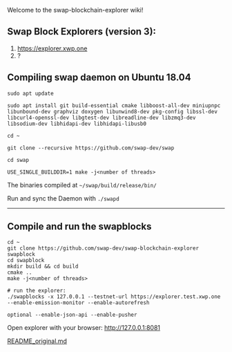 Welcome to the swap-blockchain-explorer wiki!

## Swap Block Explorers (version 3):
1. https://explorer.xwp.one
2. ?

## **Compiling swap daemon on Ubuntu 18.04**

``sudo apt update``

``sudo apt install git build-essential cmake libboost-all-dev miniupnpc libunbound-dev graphviz doxygen libunwind8-dev pkg-config libssl-dev libcurl4-openssl-dev libgtest-dev libreadline-dev libzmq3-dev libsodium-dev libhidapi-dev libhidapi-libusb0``

``cd ~``

``git clone --recursive https://github.com/swap-dev/swap``

``cd swap``

``USE_SINGLE_BUILDDIR=1 make -j<number of threads>``

The binaries compiled at ``~/swap/build/release/bin/``

Run and sync the Daemon with ``./swapd``

***

## Compile and run the swapblocks

    cd ~
    git clone https://github.com/swap-dev/swap-blockchain-explorer swapblock
    cd swapblock
    mkdir build && cd build
    cmake ..
    make -j<number of threads>
    
    # run the explorer:
    ./swapblocks -x 127.0.0.1 --testnet-url https://explorer.test.xwp.one --enable-emission-monitor --enable-autorefresh 
    
    optional --enable-json-api --enable-pusher
    

Open explorer with your browser:
http://127.0.0.1:8081


[README_original.md](README_original.md)
